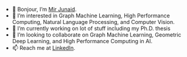 - 👋 Bonjour, I’m [Mir Junaid](https://mirjunaid26.github.io/).
- 👀 I’m interested in Graph Machine Learning, High Performance Computing, Natural Language Processing, and Computer Vision.
- 🌱 I’m currently working on lot of stuff including my Ph.D. thesis
- 💞️ I’m looking to collaborate on Graph Machine Learning, Geometric Deep Learning, and High Performance Computing in AI.
- 📫 Reach me at [LinkedIn](https://www.linkedin.com/in/mirjunaid26/).


<!---
mirjunaid26/mirjunaid26 is a ✨ special ✨ repository because its `README.md` (this file) appears on your GitHub profile.
You can click the Preview link to take a look at your changes..
--->
